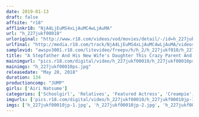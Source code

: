 ```yaml
---
date: 2019-01-13
draft: false
affsite: "r18"
afflinkr18: "NjA4LjEuMS4xLjAuMC4wLjAuMA"
url: "h_227jukf00010"
urloriginal: "http://www.r18.com/videos/vod/movies/detail/-/id=h_227jukf00010"
urlfinal: "http://media.r18.com/track/NjA4LjEuMS4xLjAuMC4wLjAuMA/videos/vod/movies/detail/-/id=h_227jukf00010"
samplevid: "awspv3001.r18.com/litevideo/freepv/h/h_2/h_227jukf010/h_227jukf010_dmb_w.mp4"
title: "A Stepfather And His New Wife's Daughter This Crazy Parent And Child Are United In A Bond Of Sexual Lust And Love That's Stronger Than Any Blood Ties Airi Natsume"
mainimgurl: "pics.r18.com/digital/video/h_227jukf00010/h_227jukf00010ps.jpg"
mainimgs: "h_227jukf00010ps.jpg"
releasedate: "May 28, 2018"
duration: 134
productioncomp: "JUMP"
girls: ['Airi Natsume']
categories: ['Schoolgirl', 'Relatives', 'Featured Actress', 'Creampie', 'Threesome / Foursome', 'Big Vibrator', 'Hi-Def']
imgurls: ['pics.r18.com/digital/video/h_227jukf00010/h_227jukf00010jp-1.jpg', 'pics.r18.com/digital/video/h_227jukf00010/h_227jukf00010jp-2.jpg', 'pics.r18.com/digital/video/h_227jukf00010/h_227jukf00010jp-3.jpg', 'pics.r18.com/digital/video/h_227jukf00010/h_227jukf00010jp-4.jpg', 'pics.r18.com/digital/video/h_227jukf00010/h_227jukf00010jp-5.jpg', 'pics.r18.com/digital/video/h_227jukf00010/h_227jukf00010jp-6.jpg', 'pics.r18.com/digital/video/h_227jukf00010/h_227jukf00010jp-7.jpg', 'pics.r18.com/digital/video/h_227jukf00010/h_227jukf00010jp-8.jpg', 'pics.r18.com/digital/video/h_227jukf00010/h_227jukf00010jp-9.jpg', 'pics.r18.com/digital/video/h_227jukf00010/h_227jukf00010jp-10.jpg', 'pics.r18.com/digital/video/h_227jukf00010/h_227jukf00010jp-11.jpg', 'pics.r18.com/digital/video/h_227jukf00010/h_227jukf00010jp-12.jpg', 'pics.r18.com/digital/video/h_227jukf00010/h_227jukf00010jp-13.jpg', 'pics.r18.com/digital/video/h_227jukf00010/h_227jukf00010jp-14.jpg', 'pics.r18.com/digital/video/h_227jukf00010/h_227jukf00010jp-15.jpg', 'pics.r18.com/digital/video/h_227jukf00010/h_227jukf00010jp-16.jpg', 'pics.r18.com/digital/video/h_227jukf00010/h_227jukf00010jp-17.jpg', 'pics.r18.com/digital/video/h_227jukf00010/h_227jukf00010jp-18.jpg', 'pics.r18.com/digital/video/h_227jukf00010/h_227jukf00010jp-19.jpg', 'pics.r18.com/digital/video/h_227jukf00010/h_227jukf00010jp-20.jpg']
imgs: ['h_227jukf00010jp-1.jpg', 'h_227jukf00010jp-2.jpg', 'h_227jukf00010jp-3.jpg', 'h_227jukf00010jp-4.jpg', 'h_227jukf00010jp-5.jpg', 'h_227jukf00010jp-6.jpg', 'h_227jukf00010jp-7.jpg', 'h_227jukf00010jp-8.jpg', 'h_227jukf00010jp-9.jpg', 'h_227jukf00010jp-10.jpg', 'h_227jukf00010jp-11.jpg', 'h_227jukf00010jp-12.jpg', 'h_227jukf00010jp-13.jpg', 'h_227jukf00010jp-14.jpg', 'h_227jukf00010jp-15.jpg', 'h_227jukf00010jp-16.jpg', 'h_227jukf00010jp-17.jpg', 'h_227jukf00010jp-18.jpg', 'h_227jukf00010jp-19.jpg', 'h_227jukf00010jp-20.jpg']
---
```


